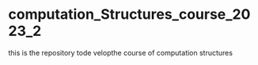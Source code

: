 # computation_Structures_course_2023_2
this is the repository tode velopthe course of computation structures
